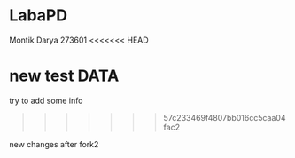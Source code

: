 # LabaPD
Montik Darya 
273601
<<<<<<< HEAD

new test DATA
=======
try to add some info
>>>>>>> 57c233469f4807bb016cc5caa04fac2
>
new changes after fork2
